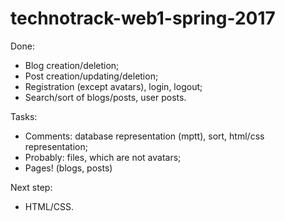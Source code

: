 # technotrack-web1-spring-2017

Done:
- Blog creation/deletion;
- Post creation/updating/deletion;
- Registration (except avatars), login, logout;
- Search/sort of blogs/posts, user posts.

Tasks:
- Comments: database representation (mptt), sort, html/css representation;
- Probably: files, which are not avatars;
- Pages! (blogs, posts)

Next step:
- HTML/CSS.

